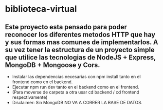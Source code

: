 # biblioteca-virtual
Este proyecto esta pensado para poder reconocer los diferentes metodos HTTP que hay y sus formas mas comunes de implementarlos. A su vez tener la estructura de un proyecto simple que utilice las tecnologias de NodeJS + Express, MongoDB + Mongoose y Cors.
--
- Instalar las dependencias necesarias con npm install tanto en el frontend como en el backend.
- Ejecutar npm run dev tanto en el backend como en el frontend.
- (Para moverse de carpeta a otra usar cd backend / cd frontend respectivamente)
- Disclaimer: Sin MongoDB NO VA A CORRER LA BASE DE DATOS.
